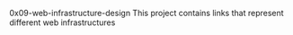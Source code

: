 0x09-web-infrastructure-design
This project contains links that represent different web
infrastructures
